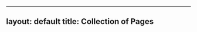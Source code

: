  ---
layout: default
title: Collection of Pages
---

<!-- {% for themes in site.pages %}

<a href="{{ themes.url | prepend: site.baseurl }}">
  <h2>{{ themes.title }}</h2>
</a>

<p class="post-excerpt">{{ themes.description | truncate: 160 }}</p>

{% endfor %}   -->